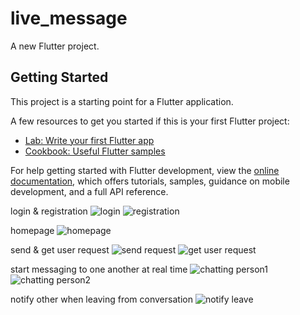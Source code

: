 # live_message

A new Flutter project.

## Getting Started

This project is a starting point for a Flutter application.

A few resources to get you started if this is your first Flutter project:

- [Lab: Write your first Flutter app](https://docs.flutter.dev/get-started/codelab)
- [Cookbook: Useful Flutter samples](https://docs.flutter.dev/cookbook)

For help getting started with Flutter development, view the
[online documentation](https://docs.flutter.dev/), which offers tutorials,
samples, guidance on mobile development, and a full API reference.

login & registration
![login](https://github.com/user-attachments/assets/8b6610f8-65cf-4f01-8e50-bb8d63a5c773)
![registration](https://github.com/user-attachments/assets/da2413b2-a940-40bf-b466-0a7106161c41)

homepage
![homepage](https://github.com/user-attachments/assets/983a9a16-d8cf-4f82-a7c6-7b2f37cc765e)

send & get user request
![send request](https://github.com/user-attachments/assets/9e496dd3-da03-4c51-bb45-c7db54ec1a2f)
![get user request](https://github.com/user-attachments/assets/ded6dc94-8970-44b6-94ad-48e54de978a9)

start messaging to one another at real time
![chatting person1](https://github.com/user-attachments/assets/0d9fbac4-3ec7-438d-b587-c5123e0dc268)
![chatting person2](https://github.com/user-attachments/assets/9e91f967-56de-4616-b88c-64ffabc508aa)

notify other when leaving from conversation
![notify leave](https://github.com/user-attachments/assets/0c93ef4d-e01b-4a2a-9417-24a618943efb)







